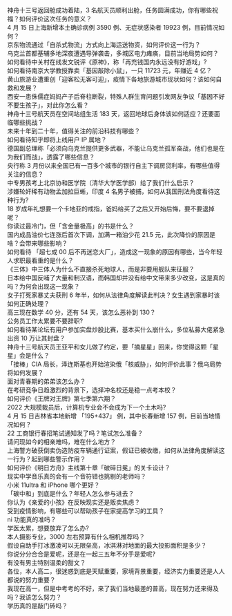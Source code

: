 神舟十三号返回舱成功着陆，3 名航天员顺利出舱，任务圆满成功，你有哪些祝福？如何评价这次任务的意义？  
4 月 15 日上海新增本土确诊病例 3590 例、无症状感染者 19923 例，目前情况如何？  
京东物流通过「自杀式物流」方式向上海运送物资，如何评价这一行为？  
乌克兰首都基辅多地深夜遭遇导弹袭击，多城区电力瘫痪，目前当地局势如何？  
如何看待中关村在线发文锐评《原神》，称「再充钱国内永远没有好游戏」?  
如何看待南京大学教授靠卖「基因敲除小鼠」，一只 11723 元，年赚近 4 亿？  
黄山旅游业遭重创「迎客松无客可迎」，疫情下各地旅游城市现状如何？该如何自救和发展？  
西安一患侏儒症妈妈产子后脊柱断裂，特殊人群生育问题引发网友争议「基因不好不要生孩子」，对此你怎么看？  
神舟十三号航天员在空间站组生活 183 天，返回地球后身体该如何适应？还要面临哪些挑战？  
未来十年到二十年，值得关注的前沿科技有哪些？  
如何看待知乎即将上线用户 IP 属地？  
德国副总理称「必须向乌克兰提供更多武器，不能让乌克兰孤军奋战，他们也是在为我们而战」，透露了哪些信息？  
央行称 3 月份以来全国已有一百多个城市的银行自主下调房贷利率，有哪些值得关注的信息？  
中专男孩考上北京协和医学院（清华大学医学部）给了我们什么启示？  
涉嫌轮奸稀有动物孟加拉巨蜥，印度 4 名男子被捕，如何从我国刑法角度看待这种行为?  
18 岁成年礼想要一个卡地亚的戒指，爸妈给买了之后又开始后悔，要不要退掉呢？  
你读过最冷门，但「含金量极高」的书是什么？  
国内成品油价七连涨后首次下调，加满一箱油少花 21.5 元，此次降价的原因是啥？会带来哪些影响？  
如何看待 「超七成 00 后不再迷恋大厂」，造成这一现象的原因有哪些，当今年轻人求职最看重的是什么？  
《三体》中三体人为什么不直接杀死地球人，而是非要用舰队来征服？  
日本给中国反哺了大量和制汉语，而韩国却并没有给中文带来多少改变，这是真的吗？为何会出现这一现象？  
女子打死家暴丈夫获刑 6 年半，如何从法律角度解读此判决？女生遇到家暴时该如何正确处理？  
高三现在数学 40 分，还有 54 天，该怎么恶补到 130？  
公务员工作太累要不要辞职?  
如何看待某论坛有用户参加实盘炒股比赛，基本买什么崩什么，多位私募大佬紧急出资 10 万让其封盘？  
神舟十三号航天员王亚平和女儿做了约定，要「摘星星」回来，你觉得这颗「星星」会是什么？  
「接棒」CIA 局长，泽连斯基也开始渲染俄「核威胁」，如何评价此事？俄乌局势将如何发展？  
面对青春期的弟弟该怎么办？  
在考研竞争日趋激烈的背景下，选择冲名校还是稳一点考本校？  
如何评价《王牌对王牌》第七季第六期？  
2022 大规模裁员后，计算机专业会不会成为下一个土木吗?  
4 月 15 日吉林省本地新增 「195+437」 例，其中长春新增 157 例，目前当地情况如何？  
22 工商银行春招笔试通知发了吗？笔试怎么准备？  
请问现如今的相亲难吗，难在什么地方？  
上海警方破获倒卖伪造防疫车辆通行证案，假证已被收缴，如何从法律角度解读这一行为？起到哪些警示作用？  
如何评价《明日方舟》主线第十章「破碎日冕」的关卡设计？  
现实中学音乐真的会有一个音符错也挑剔的老师吗？  
小米 11ultra 和 iPhone 哪个更好？  
「碳中和」到底是什么？年轻人怎么参与进去？  
你认为《亲爱的小孩》在反映现实还是贩卖焦虑？  
受到疫情影响，有哪些可以帮助孩子在家提高学习的工具？  
ni 功能真的准吗？  
学医太累，想要放弃了怎么办?  
本人摄影专业，3000 左右预算有什么相机推荐吗？  
假设自助手打冰激凌可以无限垒高，冰淇淋对地面的最大投影面积是多少？  
你说分分合合是爱呢，还是在一起三五年不分手是爱呢?  
有没有男主特别温柔的甜文？  
各位，本人高二，很迷惑到底是天赋重要，家境背景重要，经济实力重要还是人人都说的努力重要？  
我现在高一，但是中考考的不好，来了我们当地最差的普高，现在努力还来得及吗？我该怎么努力？  
学历真的是敲门砖吗？  
